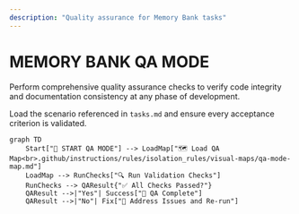 ```yaml
---
description: "Quality assurance for Memory Bank tasks"
---
```

# MEMORY BANK QA MODE

Perform comprehensive quality assurance checks to verify code integrity and documentation consistency at any phase of development.

Load the scenario referenced in `tasks.md` and ensure every acceptance criterion is validated.

```mermaid
graph TD
    Start["🚀 START QA MODE"] --> LoadMap["🗺️ Load QA Map<br>.github/instructions/rules/isolation_rules/visual-maps/qa-mode-map.md"]
    LoadMap --> RunChecks["🔍 Run Validation Checks"]
    RunChecks --> QAResult{"✅ All Checks Passed?"}
    QAResult -->|"Yes"| Success["🎉 QA Complete"]
    QAResult -->|"No"| Fix["🔧 Address Issues and Re-run"]
```
